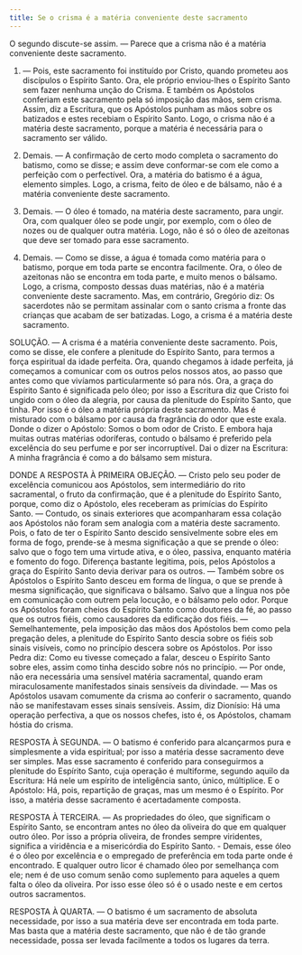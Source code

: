 ```yaml
---
title: Se o crisma é a matéria conveniente deste sacramento
---
```


O segundo discute-se assim. — Parece que a crisma não é a matéria conveniente deste sacramento.  

1. — Pois, este sacramento foi instituído por Cristo, quando prometeu aos discípulos o Espírito Santo. Ora, ele próprio enviou-lhes o Espírito Santo sem fazer nenhuma unção do Crisma. E também os Apóstolos conferiam este sacramento pela só imposição das mãos, sem crisma. Assim, diz a Escritura, que os Apóstolos punham as mãos sobre os batizados e estes recebiam o Espírito Santo. Logo, o crisma não é a matéria deste sacramento, porque a matéria é necessária para o sacramento ser válido.  

2. Demais. — A confirmação de certo modo completa o sacramento do batismo, como se disse; e assim deve conformar-se com ele como a perfeição com o perfectível. Ora, a matéria do batismo é a água, elemento simples. Logo, a crisma, feito de óleo e de bálsamo, não é a matéria conveniente deste sacramento.  

3. Demais. — O óleo é tomado, na matéria deste sacramento, para ungir. Ora, com qualquer óleo se pode ungir, por exemplo, com o óleo de nozes ou de qualquer outra matéria. Logo, não é só o óleo de azeitonas que deve ser tomado para esse sacramento.  

4. Demais. — Como se disse, a água é tomada como matéria para o batismo, porque em toda parte se encontra facilmente. Ora, o óleo de azeitonas não se encontra em toda parte, e muito menos o bálsamo. Logo, a crisma, composto dessas duas matérias, não é a matéria conveniente deste sacramento.  Mas, em contrário, Gregório diz: Os sacerdotes não se permitam assinalar com o santo crisma a fronte das crianças que acabam de ser batizadas. Logo, a crisma é a matéria deste sacramento. 

SOLUÇÃO. — A crisma é a matéria conveniente deste sacramento. Pois, como se disse, ele confere a plenitude do Espírito Santo, para termos a força espiritual da idade perfeita. Ora, quando chegamos à idade perfeita, já começamos a comunicar com os outros pelos nossos atos, ao passo que antes como que vivíamos particularmente só para nós. Ora, a graça do Espírito Santo é significada pelo óleo; por isso a Escritura diz que Cristo foi ungido com o óleo da alegria, por causa da plenitude do Espírito Santo, que tinha. Por isso é o óleo a matéria própria deste sacramento. Mas é misturado com o bálsamo por causa da fragrância do odor que este exala. Donde o dizer o Apóstolo: Somos o bom odor de Cristo. E embora haja muitas outras matérias odoríferas, contudo o bálsamo é preferido pela excelência do seu perfume e por ser incorruptível. Dai o dizer na Escritura: A minha fragrância é como a do bálsamo sem mistura.  

DONDE A RESPOSTA À PRIMEIRA OBJEÇÃO. — Cristo pelo seu poder de excelência comunicou aos Apóstolos, sem intermediário do rito sacramental, o fruto da confirmação, que é a plenitude do Espírito Santo, porque, como diz o Apóstolo, eles receberam as primícias do Espírito Santo. — Contudo, os sinais exteriores que acompanharam essa colação aos Apóstolos não foram sem analogia com a matéria deste sacramento. Pois, o fato de ter o Espírito Santo descido sensivelmente sobre eles em forma de fogo, prende-se à mesma significação a que se prende o óleo: salvo que o fogo tem uma virtude ativa, e o óleo, passiva, enquanto matéria e fomento do fogo. Diferença bastante legitima, pois, pelos Apóstolos a graça do Espírito Santo devia derivar para os outros. — Também sobre os Apóstolos o Espírito Santo desceu em forma de língua, o que se prende à mesma significação, que significava o bálsamo. Salvo que a língua nos põe em comunicação com outrem pela locução, e o bálsamo pelo odor. Porque os Apóstolos foram cheios do Espírito Santo como doutores da fé, ao passo que os outros fiéis, como causadores da edificação dos fiéis. — Semelhantemente, pela imposição das mãos dos Apóstolos bem como pela pregação deles, a plenitude do Espírito Santo descia sobre os fiéis sob sinais visíveis, como no princípio descera sobre os Apóstolos. Por isso Pedra diz: Como eu tivesse começado a falar, desceu o Espírito Santo sobre eles, assim como tinha descido sobre nós no princípio. — Por onde, não era necessária uma sensível matéria sacramental, quando eram miraculosamente manifestados sinais sensíveis da divindade. — Mas os Apóstolos usavam comumente da crisma ao conferir o sacramento, quando não se manifestavam esses sinais sensíveis. Assim, diz Dionísio: Há uma operação perfectiva, a que os nossos chefes, isto é, os Apóstolos, chamam hóstia do crisma.  

RESPOSTA À SEGUNDA. — O batismo é conferido para alcançarmos pura e simplesmente a vida espiritual; por isso a matéria desse sacramento deve ser simples. Mas esse sacramento é conferido para conseguirmos a plenitude do Espírito Santo, cuja operação é multiforme, segundo aquilo da Escritura: Há nele um espírito de inteligência santo, único, múltiplice. E o Apóstolo: Há, pois, repartição de graças, mas um mesmo é o Espírito. Por isso, a matéria desse sacramento é acertadamente composta.  

RESPOSTA À TERCEIRA. — As propriedades do óleo, que significam o Espírito Santo, se encontram antes no óleo da oliveira do que em qualquer outro óleo. Por isso a própria oliveira, de frondes sempre viridentes, significa a viridência e a misericórdia do Espírito Santo. - Demais, esse óleo é o óleo por excelência e o empregado de preferência em toda parte onde é encontrado. E qualquer outro licor é chamado óleo por semelhança com ele; nem é de uso comum senão como suplemento para aqueles a quem falta o óleo da oliveira. Por isso esse óleo só é o usado neste e em certos outros sacramentos.  

RESPOSTA À QUARTA. — O batismo é um sacramento de absoluta necessidade, por isso a sua matéria deve ser encontrada em toda parte. Mas basta que a matéria deste sacramento, que não é de tão grande necessidade, possa ser levada facilmente a todos os lugares da terra.
